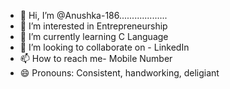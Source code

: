 - 👋 Hi, I’m @Anushka-186...................
- 👀 I’m interested in Entrepreneurship
- 🌱 I’m currently learning C Language
- 💞️ I’m looking to collaborate on - LinkedIn
- 📫 How to reach me- Mobile Number 
- 😄 Pronouns: Consistent, handworking, deligiant

<!---
Anushka-186/Anushka-186 is a ✨ special ✨ repository because its `README.md` (this file) appears on your GitHub profile.
You can click the Preview link to take a look at your changes.
--->
